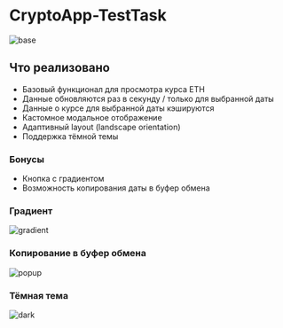 # CryptoApp-TestTask
![base](https://user-images.githubusercontent.com/60041671/182735490-bc0d676b-669c-417a-87a6-50a1ae0b7255.gif)

## Что реализовано

- Базовый функционал для просмотра курса ETH
- Данные обновляются раз в секунду / только для выбранной даты
- Данные о курсе для выбранной даты кэшируются
- Кастомное модальное отображение
- Адаптивный layout (landscape orientation)
- Поддержка тёмной темы

### Бонусы
- Кнопка с градиентом
- Возможность копирования даты в буфер обмена

### Градиент

![gradient](https://user-images.githubusercontent.com/60041671/182735853-1c19a96d-cdd2-4759-a97a-a8eda3a74323.gif)

### Копирование в буфер обмена
![popup](https://user-images.githubusercontent.com/60041671/182735977-4bbd2454-d3c8-4cbc-8c9a-f8509b942951.gif)

### Тёмная тема
![dark](https://user-images.githubusercontent.com/60041671/182736037-5e0b65ce-9660-4a49-8aeb-d0560294c11b.gif)
